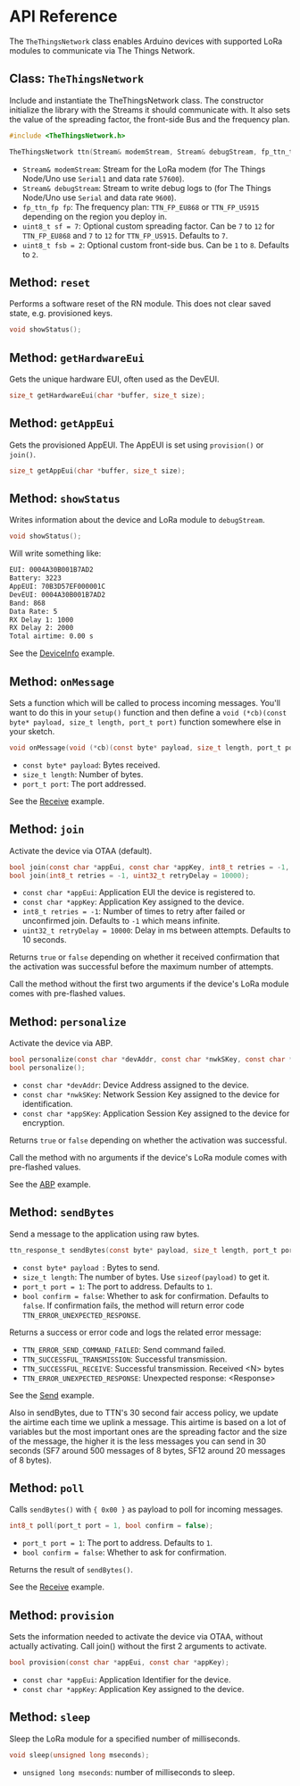 # API Reference

The `TheThingsNetwork` class enables Arduino devices with supported LoRa modules to communicate via The Things Network.

## Class: `TheThingsNetwork`

Include and instantiate the TheThingsNetwork class. The constructor initialize the library with the Streams it should communicate with. It also sets the value of the spreading factor, the front-side Bus and the frequency plan.

```c
#include <TheThingsNetwork.h>

TheThingsNetwork ttn(Stream& modemStream, Stream& debugStream, fp_ttn_t fp, uint8_t sf = 7, uint8_t fsb = 2);
```

- `Stream& modemStream`: Stream for the LoRa modem (for The Things Node/Uno use `Serial1` and data rate `57600`).
- `Stream& debugStream`: Stream to write debug logs to (for The Things Node/Uno use `Serial` and data rate `9600`).
- `fp_ttn_fp fp`: The frequency plan: `TTN_FP_EU868` or `TTN_FP_US915` depending on the region you deploy in.
- `uint8_t sf = 7`: Optional custom spreading factor. Can be `7` to `12` for `TTN_FP_EU868` and `7` to `12` for `TTN_FP_US915`. Defaults to `7`.
- `uint8_t fsb = 2`: Optional custom front-side bus. Can be `1` to `8`. Defaults to `2`.

## Method: `reset`

Performs a software reset of the RN module. This does not clear saved state, e.g. provisioned keys.

```c
void showStatus();
```

## Method: `getHardwareEui`

Gets the unique hardware EUI, often used as the DevEUI.

```c
size_t getHardwareEui(char *buffer, size_t size);
```

## Method: `getAppEui`

Gets the provisioned AppEUI. The AppEUI is set using `provision()` or `join()`.

```c
size_t getAppEui(char *buffer, size_t size);
```

## Method: `showStatus`

Writes information about the device and LoRa module to `debugStream`.

```c
void showStatus();
```

Will write something like:

```bash
EUI: 0004A30B001B7AD2
Battery: 3223
AppEUI: 70B3D57EF000001C
DevEUI: 0004A30B001B7AD2
Band: 868
Data Rate: 5
RX Delay 1: 1000
RX Delay 2: 2000
Total airtime: 0.00 s
```

See the [DeviceInfo](https://github.com/TheThingsNetwork/arduino-device-lib/blob/master/examples/DeviceInfo/DeviceInfo.ino) example.

## Method: `onMessage`

Sets a function which will be called to process incoming messages. You'll want to do this in your `setup()` function and then define a `void (*cb)(const byte* payload, size_t length, port_t port)` function somewhere else in your sketch.

```c
void onMessage(void (*cb)(const byte* payload, size_t length, port_t port));
```

- `const byte* payload`: Bytes received.
- `size_t length`: Number of bytes.
- `port_t port`: The port addressed.

See the [Receive](https://github.com/TheThingsNetwork/arduino-device-lib/blob/master/examples/Receive/Receive.ino) example.

## Method: `join`

Activate the device via OTAA (default).

```c
bool join(const char *appEui, const char *appKey, int8_t retries = -1, uint32_t retryDelay = 10000);
bool join(int8_t retries = -1, uint32_t retryDelay = 10000);
```

- `const char *appEui`: Application EUI the device is registered to.
- `const char *appKey`: Application Key assigned to the device.
- `int8_t retries = -1`: Number of times to retry after failed or unconfirmed join. Defaults to `-1` which means infinite.
- `uint32_t retryDelay = 10000`: Delay in ms between attempts. Defaults to 10 seconds.

Returns `true` or `false` depending on whether it received confirmation that the activation was successful before the maximum number of attempts.

Call the method without the first two arguments if the device's LoRa module comes with pre-flashed values.

## Method: `personalize`

Activate the device via ABP.

```c
bool personalize(const char *devAddr, const char *nwkSKey, const char *appSKey);
bool personalize();
```

- `const char *devAddr`: Device Address assigned to the device.
- `const char *nwkSKey`: Network Session Key assigned to the device for identification.
- `const char *appSKey`: Application Session Key assigned to the device for encryption.

Returns `true` or `false` depending on whether the activation was successful.

Call the method with no arguments if the device's LoRa module comes with pre-flashed values.

See the [ABP](https://github.com/TheThingsNetwork/arduino-device-lib/blob/master/examples/ABP/ABP.ino) example.

## Method: `sendBytes`

Send a message to the application using raw bytes.

```c
ttn_response_t sendBytes(const byte* payload, size_t length, port_t port = 1, bool confirm = false);
```

- `const byte* payload `: Bytes to send.
- `size_t length`: The number of bytes. Use `sizeof(payload)` to get it.
- `port_t port = 1`: The port to address. Defaults to `1`.
- `bool confirm = false`: Whether to ask for confirmation. Defaults to `false`. If confirmation fails, the method will return error code `TTN_ERROR_UNEXPECTED_RESPONSE`.

Returns a success or error code and logs the related error message:

* `TTN_ERROR_SEND_COMMAND_FAILED`: Send command failed.
* `TTN_SUCCESSFUL_TRANSMISSION`: Successful transmission.
* `TTN_SUCCESSFUL_RECEIVE`: Successful transmission. Received \<N> bytes
* `TTN_ERROR_UNEXPECTED_RESPONSE`: Unexpected response: \<Response>

See the [Send](https://github.com/TheThingsNetwork/arduino-device-lib/blob/master/examples/Send/Send.ino) example.

Also in sendBytes, due to TTN's 30 second fair access policy, we update the airtime each time we uplink a message. This airtime is based on a lot of variables but the most important ones are the spreading factor and the size of the message, the higher it is the less messages you can send in 30 seconds (SF7 around 500 messages of 8 bytes, SF12 around 20 messages of 8 bytes).

## Method: `poll`

Calls `sendBytes()` with `{ 0x00 }` as payload to poll for incoming messages.

```c
int8_t poll(port_t port = 1, bool confirm = false);
```

- `port_t port = 1`: The port to address. Defaults to `1`.
- `bool confirm = false`: Whether to ask for confirmation.

Returns the result of `sendBytes()`.

See the [Receive](https://github.com/TheThingsNetwork/arduino-device-lib/blob/master/examples/Receive/Receive.ino) example.

## Method: `provision`

Sets the information needed to activate the device via OTAA, without actually activating. Call join() without the first 2 arguments to activate.

```c
bool provision(const char *appEui, const char *appKey);
```

- `const char *appEui`: Application Identifier for the device.
- `const char *appKey`: Application Key assigned to the device.

## Method: `sleep`

Sleep the LoRa module for a specified number of milliseconds.

```c
void sleep(unsigned long mseconds);
```

- `unsigned long mseconds`: number of milliseconds to sleep.
